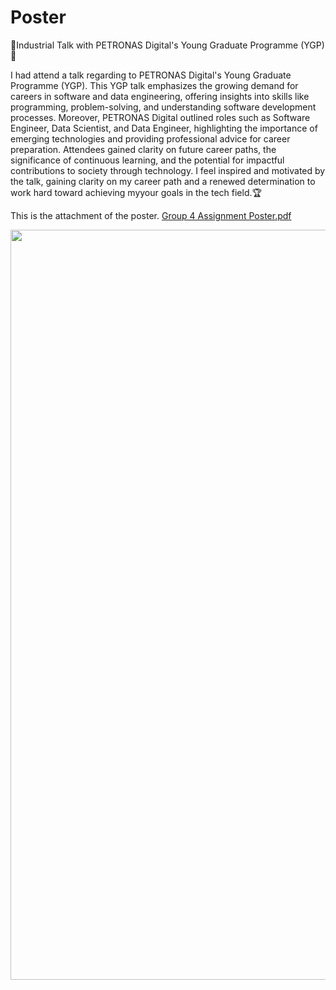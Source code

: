 # Poster
👾Industrial Talk with PETRONAS Digital's Young Graduate Programme (YGP)🤖

I had attend a talk regarding to PETRONAS Digital's Young Graduate Programme (YGP). This YGP talk emphasizes the growing demand for careers in software and data engineering, offering insights into skills like programming, problem-solving, and understanding software development processes.
Moreover, PETRONAS Digital outlined roles such as Software Engineer, Data Scientist, and Data Engineer, highlighting the importance of emerging technologies and providing professional advice for career preparation. 
Attendees gained clarity on future career paths, the significance of continuous learning, and the potential for impactful contributions to society through technology.
I feel inspired and motivated by the talk, gaining clarity on my career path and a renewed determination to work hard toward achieving myyour goals in the tech field.🏆

This is the attachment of the poster. [Group 4 Assignment Poster.pdf](https://github.com/user-attachments/files/18341891/Group.4.Assignment.Poster.pdf)

<p align="center">
  <img src = "https://github.com/user-attachments/files/18341891/Group.4.Assignment.Poster" width="800" height="1200"/>
</p>
